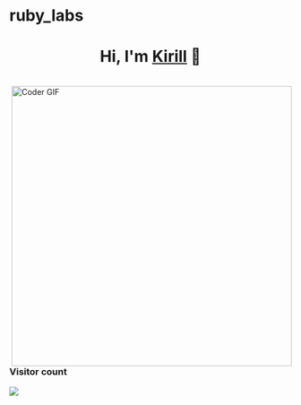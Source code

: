 # ruby_labs

<h1 align="center">Hi, I'm <a href="https://vk.com/waasabi13">Kirill</a> 👋</h1>

<br>
<img align = 'right' src="https://raw.githubusercontent.com/RaghavK16/RaghavK16/master/coderman.gif" alt="Coder GIF" width="500">

<br>
<br>

### Visitor count
<img src="https://profile-counter.glitch.me/ruby_labs/count.svg" />

